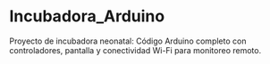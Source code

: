 # Incubadora_Arduino
Proyecto de incubadora neonatal: Código Arduino completo con controladores, pantalla y conectividad Wi-Fi para monitoreo remoto.
